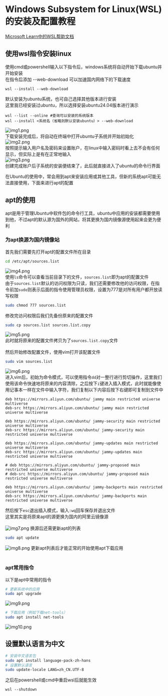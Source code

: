# Windows Subsystem for Linux(WSL) 的安装及配置教程
[Microsoft Learn中的WSL帮助文档](https://learn.microsoft.com/zh-cn/windows/wsl/)
## 使用wsl指令安装linux
使用cmd或powershell输入以下指令后，windows系统将自动开始下载ubuntu并开始安装 <br />
在指令后添加 --web-download 可以加速国内网络下的下载速度 <br />
```shell
wsl --install --web-download
```
默认安装为ubuntu系统，也可自己选择其他版本进行安装<br />
这里我已经安装过ubuntu，所以选择安装ubuntu24.04版本进行演示<br /> 
```shell
wsl --list --online #查询可以安装的系统版本
wsl --install <系统名（省略则默认安装ubuntu）> --web-download
```
![img1.png](/img/241029/img1.png)<br />
下载安装完成后，将自动在终端中打开ubuntu子系统并开始初始化 <br />![img2.png](/img/241029/img2.png)<br />
按照提示输入用户名及密码来设置账户，在linux中输入密码时看上去不会有任何显示，但实际上是有在正常地输入<br />![img3.png](/img/241029/img3.png)<br />
创建完成账户后子系统的安装便结束了，此后就直接进入了ubuntu的命令行界面<br />

在Ubuntu的使用中，常会用到apt来安装应用或其他工具，但新的系统apt可能无法直接使用，下面来进行apt的配置<br />
## apt的使用
apt是用于管理Ubuntu中软件包的命令行工具，ubuntu中应用的安装都需要使用到他，不过apt的默认源为国外的网站，将其更换为国内镜像源使用起来会更为便利<br />
### 为apt换源为国内镜像站
首先我们需要先打开apt的配置文件所在目录<br />
```bash
cd /etc/apt/sources.list
```
![img4.png](/img/241029/img4.png) <br />
使用```ls```命令可以查看当前目录下的文件，```sources.list```即为apt的配置文件<br />
由于```sources.list```默认的访问权限为只读，我们还需要修改他的访问权限，在指令前加```sudo```则表示后面的指令使用管理员权限，设置为777是对所有用户都开放读写权限<br />
```bash
sudo chmod 777 sources.list
```
修改完访问权限后我们先备份原来的配置文件<br />
```bash
sudo cp sources.list sources.list.copy
```
![img5.png](/img/241029/img5.png)<br />
此时就将原来的配置文件拷贝为了```sources.list.copy```文件<br /><br />
然后开始修改配置文件，使用vim打开该配置文件<br />
```bash
sudo vim sources.list
```
![img6.png](/img/241029/img6.png)<br />
进入vim后，初始为命令模式，可以使用指令```dd```对一整行进行剪切操作，这里我们使用该命令快速地将原来的内容清除，之后按下```i```键进入插入模式，此时就能像使用记事本一样在文件中输入字符，我们复制以下内容后按下右键即可复制到文件中<br />
```
deb https://mirrors.aliyun.com/ubuntu/ jammy main restricted universe multiverse
deb-src https://mirrors.aliyun.com/ubuntu/ jammy main restricted universe multiverse

deb https://mirrors.aliyun.com/ubuntu/ jammy-security main restricted universe multiverse
deb-src https://mirrors.aliyun.com/ubuntu/ jammy-security main restricted universe multiverse

deb https://mirrors.aliyun.com/ubuntu/ jammy-updates main restricted universe multiverse
deb-src https://mirrors.aliyun.com/ubuntu/ jammy-updates main restricted universe multiverse

# deb https://mirrors.aliyun.com/ubuntu/ jammy-proposed main restricted universe multiverse
# deb-src https://mirrors.aliyun.com/ubuntu/ jammy-proposed main restricted universe multiverse

deb https://mirrors.aliyun.com/ubuntu/ jammy-backports main restricted universe multiverse
deb-src https://mirrors.aliyun.com/ubuntu/ jammy-backports main restricted universe multiverse

```
然后按下```esc```退出插入模式，输入```:wq```回车保存并退出文件<br />
这里其实是将原来apt的源更换为国内的阿里云镜像源<br /><br />
![img7.png](/img/241029/img7.png)
换源后还需更新apt的列表
```bash
sudo apt update
```
![img8.png](/img/241029/img8.png)
更新apt列表后才能正常的开始使用apt下载应用<br /><br />

### apt常用指令
以下是apt中常用的指令
```bash
# 更新系统中的应用
sudo apt upgrade
```
![img9.png](/img/241029/img9.png)
```bash
# 下载应用（例如下载net-tools）
sudo apt install net-tools
```
![img10.png](/img/241029/img10.png)

## 设置默认语言为中文

```bash
# 安装中文语言包
sudo apt install language-pack-zh-hans
# 设置默认语言
sudo update-locale LANG=zh_CN.UTF-8
```

之后在powershell或cmd中重启wsl后就能生效
```shell
wsl --shutdown
```